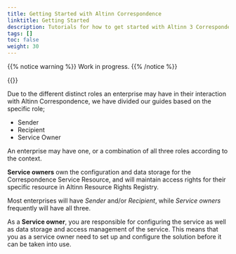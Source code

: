 ```yaml
---
title: Getting Started with Altinn Correspondence
linktitle: Getting Started
description: Tutorials for how to get started with Altinn 3 Correspondence, for service owners, senders and recipients.
tags: []
toc: false
weight: 30
---
```


{{% notice warning  %}}
Work in progress.
{{% /notice %}}

{{<children />}}

Due to the different distinct roles an enterprise may have in their interaction with Altinn Correspondence, we have divided our guides based on the specific role;

- Sender
- Recipient
- Service Owner

An enterprise may have one, or a combination of all three roles according to the context.

**Service owners** own the configuration and data storage for the Correspondence Service Resource, and will maintain access rights for their specific resource in Altinn Resource Rights Registry.

Most enterprises will have *Sender* and/or *Recipient*, while *Service owners* frequently will have all three.

As a **Service owner**, you are responsible for configuring the service as well as data storage and access management of the service. This means that you as a service owner need to set up and configure the solution before it can be taken into use.
